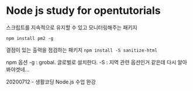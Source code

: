 # Node js study for opentutorials

스크립트를 지속적으로 유지할 수 있고 모니터링해주는 패키지

``` npm install pm2 -g ```

결점이 있는 출력을 점검하는 패키지
``` npm install -S sanitize-html ```

npm 옵션
-g : grobal.  글로벌로 설치한다.
-S : 지역 관련 옵션인거 같은데 다시 알아봐야겟네...

20200712 - 생활코딩 Node.js 수업 완강
